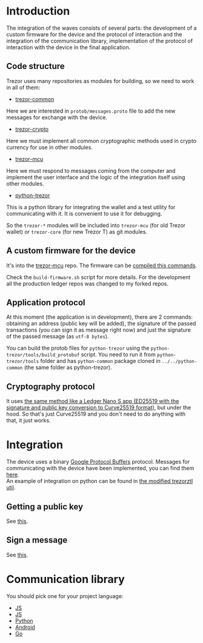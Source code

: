 # Introduction

The integration of the waves consists of several parts: the development of a custom firmware for the device and the protocol of interaction and the integration of the communication library, implementation of the protocol of interaction with the device in the final application.

## Code structure

Trezor uses many repositories as modules for building, so we need to work in all of them:

* [trezor-common](https://github.com/Tolsi/trezor-common/tree/waves-integration)

Here we are interested in `protob/messages.proto` file to add the new messages for exchange with the device.

* [trezor-crypto](https://github.com/Tolsi/trezor-crypto/tree/waves-integration)

Here we must implement all common cryptographic methods used in crypto currency for use in other modules.

* [trezor-mcu](https://github.com/Tolsi/trezor-mcu/tree/waves-integration)

Here we must respond to messages coming from the computer and implement the user interface and the logic of the integration itself using other modules.

* [python-trezor](https://github.com/Tolsi/python-trezor/tree/waves-integration)

This is a python library for integrating the wallet and a test utility for communicating with it. It is convenient to use it for debugging.

So the `trezor-*` modules will be included into `trezor-mcu` \(for old Trezor wallet\) or `trezor-core` \(for new Trezor T\) as git modules.

## A custom firmware for the device

It's into the [trezor-mcu](https://github.com/Tolsi/trezor-mcu/tree/waves-integration) repo. The firmware can be [compiled this commands](https://github.com/trezor/trezor-mcu#how-to-build-trezor-firmware).

Check the `build-firmware.sh` script for more details. For the development all the production ledger repos was changed to my forked repos.

## Application protocol

At this moment \(the application is in development\), there are 2 commands: obtaining an address \(public key will be added\), the signature of the passed transactions \(you can sign it as message right now\) and just the signature of the passed message \(as `utf-8 bytes`\).

You can build the protob files for `python-trezor` using the `python-trezor/tools/build_protobuf` script. You need to run it from `python-trezor/tools` folder and has `python-common` package cloned in `../../python-common` \(the same folder as python-trezor\).

## Cryptography protocol

It uses [the same method like a Ledger Nano S app \(ED25519 with the signature and public key conversion to Curve25519 format\)](https://github.com/wavesplatform/nanos-app-waves/wiki/Integration-manual#cryptography-protocol), but under the hood. So that's just Curve25519 and you don't need to do anything with that, it just works.

# Integration

The device uses a binary [Google Protocol Buffers](https://developers.google.com/protocol-buffers/) protocol. Messages for communicating with the device have been implemented, you can find them [here](https://github.com/Tolsi/trezor-common/blob/waves-integration/protob/messages.proto#L102).  
An example of integration on python can be found in [the modified trezorztl util](https://github.com/Tolsi/python-trezor/blob/waves-integration/trezorlib/client.py#L532).

## Getting a public key

See [this](https://github.com/Tolsi/python-trezor/blob/waves-integration/trezorlib/client.py#L532).

## Sign a message

See [this](https://github.com/Tolsi/python-trezor/blob/waves-integration/trezorlib/client.py#L581).

# Communication library

You should pick one for your project language:

* [JS](https://github.com/trezor/trezor.js)
* [JS](https://github.com/trezor/connect)
* [Python](https://github.com/trezor/python-trezor)
* [Android](https://github.com/trezor/trezor-android)
* [Go](https://github.com/trezor/trezord-go)



